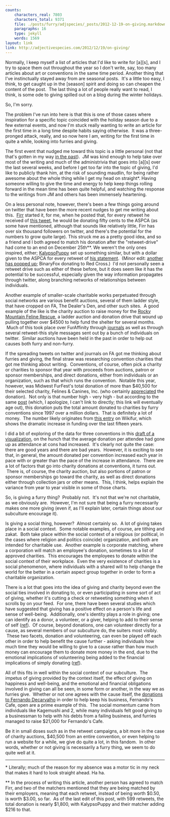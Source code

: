 ```yaml
---
counts:
    characters_real: 7803
    characters_total: 9371
    file: ./posts/furry/adjspecies/_posts/2012-12-19-on-giving.markdown
    paragraphs: 16
    type: jekyll
    words: 1569
layout: link
link: http://adjectivespecies.com/2012/12/19/on-giving/
---
```


Normally, I keep myself a list of articles that I'd like to write for
\[a\]\[s\], and I try to space them out throughout the year so I don't write,
say, too many articles about art or conventions in the same time period. Another
thing that I've instinctually stayed away from are seasonal posts.  It's a
little too easy, I think, to get caught up in the \[season\] spirit and doing so
can cheapen the content of the post.  The last thing a lot of people really want
to read, I think, is some ode to giving spilled out on a blog during the winter
holidays.

So, I'm sorry.

The problem I've run into here is that this is one of those cases where
inspiration for a specific topic coincided with the holiday season due to a few
external events, and now I'm stuck really wanting to write an article for the
first time in a long time despite habits saying otherwise.  It was a
three-pronged attack, really, and so now here I am, writing for the first time
in quite a while, looking into furries and giving.<!--more-->

The first event that nudged me toward this topic is a little personal (not that
that's gotten in my way [in the
past](http://adjectivespecies.com/2012/03/21/makyos-kaddish/)).
 JM was kind enough to help take over most of the writing and much of the
administrivia that goes into \[a\]\[s\] over the last several weeks, and before I
get too far into the topic of giving, I'd like to publicly thank him, at the
risk of sounding maudlin, for being rather awesome about the whole thing while I
get my head on straight\*. Having someone willing to give the time and energy to
help keep things rolling forward in the mean time has been quite helpful, and
watching the response to the writings from JM and others has been immensely
heartening.

On a less personal note, however, there's been a few things going around on
twitter that have been the more recent nudges to get me writing about this.
 [Firr](https://twitter.com/Firr) started it, for me, when he posted that, for
every retweet he received of [this
tweet](https://twitter.com/Firr/status/279406666108264448), he would be donating
fifty cents to the ASPCA (as some have mentioned, although that sounds like
relatively little, Firr has over six thousand followers on twitter, and there's
the potential for the numbers to grow quite large). This struck me as a pretty
good idea, and so a friend and I both agreed to match his donation after the
"retweet-drive" had come to an end on December 25th\*\*. We weren't the only
ones inspired, either; [KalypsoPuppy](https://twitter.com/KalypsoPuppy) set up
something similar, but with a dollar given to the ASPCA for every retweet of
[his statement](https://twitter.com/KalypsoPuppy/status/280431003355455488).
 (Minor edit: [another has popped
up](https://twitter.com/binaryfox/status/281484976216743936); BinaryFox donating
to Red Cross.)  I'd not personally seen a retweet drive such as either of these
before, but it does seem like it has the potential to be successful, especially
given the way information propagates through twitter, along branching networks
of relationships between individuals.

Another example of smaller-scale charitable works perpetuated through social
networks are various benefit auctions, several of them ladder style, that have
cropped on FA, The Dealer's Den, and other such sites.  A good example of the
like is the charity auction to raise money for the [Rocky Mountain Feline
Rescue](http://www.rmfr-colorado.org/), a ladder auction and donation drive that
wound up pulling together over $4500 to help fund the shelter for several
months.  Much of this took place over FurAffinity through
[journals](http://www.furaffinity.net/journal/3874623/) as well as through
several retweet-this style messages sent out by a bunch of individuals on
twitter.  Similar auctions have been held in the past in order to help out
causes both furry and non-furry.

If the spreading tweets on twitter and journals on FA got me thinking about
furries and giving, the final straw was researching convention charities that
got me thinking about writing.  Conventions, of course, often pick a charity or
charities to sponsor that year with proceeds from auctions, patron or sponsor
memberships, and direct donations, either from individuals or an organization,
such as that which runs the convention.  Notable this year, however, was Midwest
FurFest's total donation of more than $40,500 for their selected charity,
Felines &amp; Canines, Inc. (who certainly
[appreciated](https://twitter.com/midwestfurfest/status/281458767600693248) the
donation).  Not only is that number high - very high - but according to the same
[post](http://www.furfest.org) (which, I apologize, I can't link to directly;
this link will eventually age out), this donation puts the total amount donated
to charities by furry conventions since 1997 over a million dollars.  That is
definitely a lot of money.  The number likely originates from [this
entry](http://en.wikifur.com/wiki/Charity) on Wikifur, which shows the dramatic
increase in funding over the last fifteen years.

I did a bit of exploring of the data for three conventions in this [draft of a
visualization](http://vis.adjectivespecies.com/giving/), on the hunch that the
average donation per attendee had gone up as attendance at cons had increased.
 It's clearly not quite the case: there are good years and there are bad years.
 However, it is exciting to see that, in general, the amount donated per
convention increased each year in pace with or greater than the pace of the
increase in attendance.  There are a lot of factors that go into charity
donations at conventions, it turns out.  There is, of course, the charity
auction, but also portions of patron or sponsor memberships go toward the
charity, as well as direct donations either through collection jars or other
means.  This, I think, helps explain the variance from year to year visible in
some of those charts.

So, is giving a furry thing?  Probably not.  It's not that we're not charitable,
as we obviously are.  However, I'm not sure that being a furry necessarily makes
one more giving (even if, as I'll explain later, certain things about our
subculture encourage it).

Is giving a social thing, however?  Almost certainly so.  A lot of giving takes
place in a social context.  Some notable examples, of course, are tithing and
zakat.  Both take place within the social context of a religious (or political,
in the cases where religion and politics coincide) organization, and both are
intended for charitable use.  Another example is corporate matching, where a
corporation will match an employee's donation, sometimes to a list of approved
charities.  This encourages the employees to donate within the social context of
their workplace.  Even the very existence of charities is a social phenomenon,
where individuals with a shared will to help change the world for the better in
a certain aspect group together in order to form a charitable organization.

There is a lot that goes into the idea of giving and charity beyond even the
social ties involved in donating to, or even participating in some sort of act
of giving, whether it's cutting a check or retweeting something when it scrolls
by on your feed.  For one, there have been several studies which have suggested
that giving has a positive effect on a person's life and sense of well-being.
 Additionally, one's identity plays a role in giving; one can identify as a
donor, a volunteer, or a giver, helping to add to their sense of self
([ref](http://faculty-gsb.stanford.edu/aaker/pages/documents/Whydopeoplegive_Theroleofidentityingiving.pdf)).
 Of course, beyond donations, one can volunteer directly for a cause, as several
members of our subculture do, the suiters most visibly.  These two facets,
donation and volunteering, can even be played off each other in order to help
benefit the cause further - asking individuals how much time they would be
willing to give to a cause rather than how much money can encourage them to
donate more money in the end, due to the emotional implications of volunteering
being added to the financial implications of simply donating
([ref](http://faculty-gsb.stanford.edu/aaker/pages/documents/Happinessofgiving.pdf)).

All of this fits in well within the social context of our subculture.  The
impetus of giving provided by the context itself, the effect of giving on
happiness and well-being, and the emotional and financial obligations involved
in giving can all be seen, in some form or another, in the way we as furries
give.  Whether or not one agrees with the cause itself, the [donations to
Fernando
Decarvalho](http://www.flayrah.com/3993/furry-fans-give-generously-fernando-over-20000-raised)
in order to help keep his business, Fernando's Cafe, open are a prime example of
this.  The social momentum came from individuals like Kagemushi and 2, while
many individuals felt good giving to a businessman to help with his debts from a
failing business, and furries managed to raise $21,000 for Fernando's Cafe.

Be it in small doses such as in the retweet campaigns, a bit more in the case of
charity auctions, $40,500 from an entire convention, or even helping to run a
website for a while, we give do quite a lot, in this fandom.  In other words,
whether or not giving is necessarily a furry thing, we seem to do quite well at
it.

-----

\* Literally; much of the reason for my absence was a motor tic in my neck that
makes it hard to look straight ahead. Ha ha.

\*\* In the process of writing this article, another person has agreed to match
Firr, and two of the matchers mentioned that they are being matched by their
employers, meaning that each retweet, instead of being worth $0.50, is worth
$3.00, so far.  As of the last edit of this post, with 599 retweets, the total
donation is nearly $1,800, with KalypsoPuppy and their matcher adding $216 to
that.
